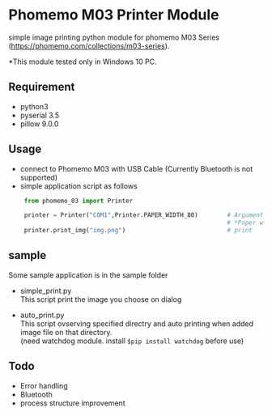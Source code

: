 # Phomemo M03 Printer Module
simple image printing python module for phomemo M03 Series (https://phomemo.com/collections/m03-series).

*This module tested only in Windows 10 PC.


## Requirement
* python3 
* pyserial 3.5
* pillow 9.0.0


## Usage
* connect to Phomemo M03 with USB Cable (Currently Bluetooth is not supported)
* simple application script as follows
   ```python
    from phomemo_03 import Printer

    printer = Printer("COM1",Printer.PAPER_WIDTH_80)        # Arguments is ComPort and Paper width
                                                            # *Paper width is 58mm and 80mm available
    printer.print_img("img.png")                            # print                                                        
   ```

## sample
Some sample application is in the sample folder  

* simple_print.py  
This script print the image you choose on dialog

* auto_print.py  
    This script ovserving specified directry and auto printing when added image file on that directory.  
    (need watchdog module. install ``` $pip install watchdog ``` before use)

## Todo 
* Error handling
* Bluetooth 
* process structure improvement